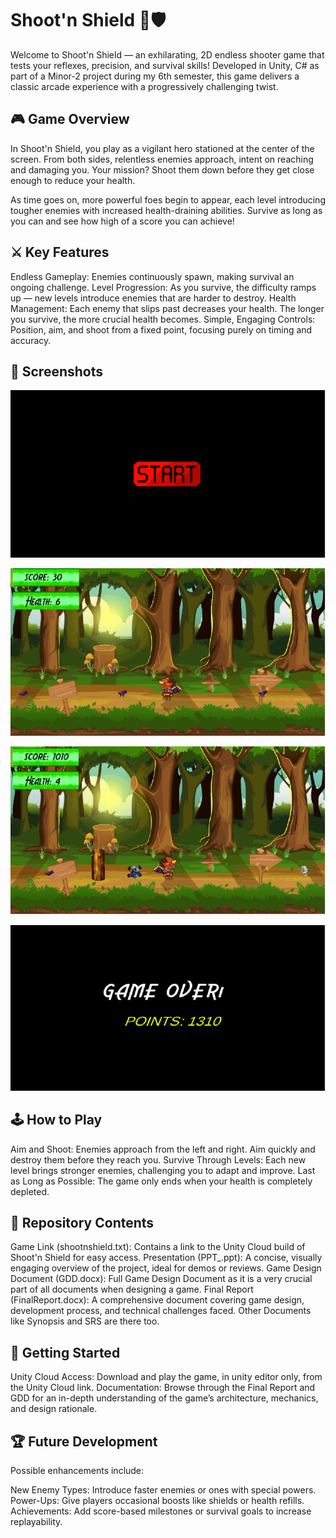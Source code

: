 # Shoot'n Shield 🎯🛡️

Welcome to Shoot'n Shield — an exhilarating, 2D endless shooter game that tests your reflexes, precision, and survival skills! Developed in Unity, C# as part of a Minor-2 project during my 6th semester, this game delivers a classic arcade experience with a progressively challenging twist.

## 🎮 Game Overview

In Shoot'n Shield, you play as a vigilant hero stationed at the center of the screen. From both sides, relentless enemies approach, intent on reaching and damaging you. Your mission? Shoot them down before they get close enough to reduce your health.

As time goes on, more powerful foes begin to appear, each level introducing tougher enemies with increased health-draining abilities. Survive as long as you can and see how high of a score you can achieve!

## ⚔️ Key Features

Endless Gameplay: Enemies continuously spawn, making survival an ongoing challenge.
Level Progression: As you survive, the difficulty ramps up — new levels introduce enemies that are harder to destroy.
Health Management: Each enemy that slips past decreases your health. The longer you survive, the more crucial health becomes.
Simple, Engaging Controls: Position, aim, and shoot from a fixed point, focusing purely on timing and accuracy.

## 📸 Screenshots

![Menu](Screenshots/1.png)

![Level1](Screenshots/2.png)

![Level3](Screenshots/5.png)

![end](Screenshots/6.png)

## 🕹️ How to Play

Aim and Shoot: Enemies approach from the left and right. Aim quickly and destroy them before they reach you.
Survive Through Levels: Each new level brings stronger enemies, challenging you to adapt and improve.
Last as Long as Possible: The game only ends when your health is completely depleted.

## 📂 Repository Contents

Game Link (shootnshield.txt): Contains a link to the Unity Cloud build of Shoot'n Shield for easy access.
Presentation (PPT_.ppt): A concise, visually engaging overview of the project, ideal for demos or reviews.
Game Design Document (GDD.docx): Full Game Design Document as it is a very crucial part of all documents when designing a game.
Final Report (FinalReport.docx): A comprehensive document covering game design, development process, and technical challenges faced.
Other Documents like Synopsis and SRS are there too.

## 🚀 Getting Started

Unity Cloud Access: Download and play the game, in unity editor only, from the Unity Cloud link.
Documentation: Browse through the Final Report and GDD for an in-depth understanding of the game’s architecture, mechanics, and design rationale.

## 🏆 Future Development

Possible enhancements include:

New Enemy Types: Introduce faster enemies or ones with special powers.
Power-Ups: Give players occasional boosts like shields or health refills.
Achievements: Add score-based milestones or survival goals to increase replayability.
